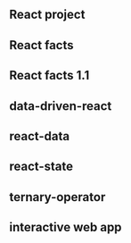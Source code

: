 ## React project

## React facts

## React facts 1.1

## data-driven-react

## react-data

## react-state

## ternary-operator

## interactive web app
